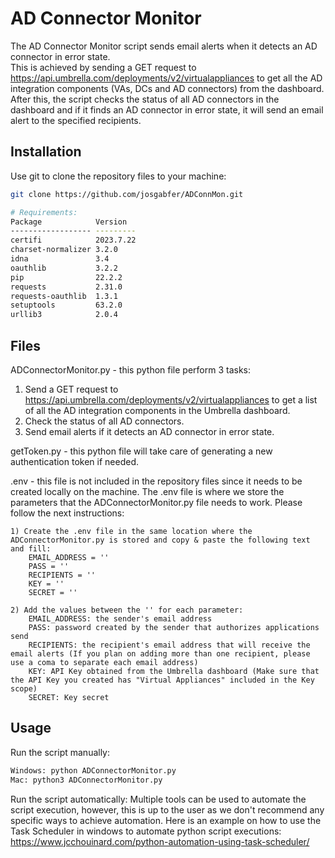 # AD Connector Monitor

The AD Connector Monitor script sends email alerts when it detects an AD connector in error state.  
This is achieved by sending a GET request to https://api.umbrella.com/deployments/v2/virtualappliances to get all the AD integration components (VAs, DCs and AD connectors) from the dashboard. After this, the script checks the status of all AD connectors in the dashboard and if it finds an AD connector in error state, it will send an email alert to the specified recipients.

## Installation

Use git to clone the repository files to your machine:

```bash
git clone https://github.com/josgabfer/ADConnMon.git

# Requirements:
Package            Version
------------------ ---------
certifi            2023.7.22
charset-normalizer 3.2.0
idna               3.4
oauthlib           3.2.2
pip                22.2.2
requests           2.31.0
requests-oauthlib  1.3.1
setuptools         63.2.0
urllib3            2.0.4
```

## Files

ADConnectorMonitor.py - this python file perform 3 tasks:  
 1) Send a GET request to https://api.umbrella.com/deployments/v2/virtualappliances to get a list of all the AD integration components in the Umbrella dashboard.  
 2) Check the status of all AD connectors.  
 3) Send email alerts if it detects an AD connector in error state.

getToken.py - this python file will take care of generating a new authentication token if needed.

.env - this file is not included in the repository files since it needs to be created locally on the machine. The .env file is where we store the parameters that the ADConnectorMonitor.py file needs to work. Please follow the next instructions:

```
1) Create the .env file in the same location where the ADConnectorMonitor.py is stored and copy & paste the following text and fill:
    EMAIL_ADDRESS = ''
    PASS = ''
    RECIPIENTS = ''
    KEY = ''
    SECRET = ''
```

```
2) Add the values between the '' for each parameter:
    EMAIL_ADDRESS: the sender's email address
    PASS: password created by the sender that authorizes applications send
    RECIPIENTS: the recipient's email address that will receive the email alerts (If you plan on adding more than one recipient, please use a coma to separate each email address)
    KEY: API Key obtained from the Umbrella dashboard (Make sure that the API Key you created has "Virtual Appliances" included in the Key scope)
    SECRET: Key secret
```

## Usage

Run the script manually:

```python
Windows: python ADConnectorMonitor.py
Mac: python3 ADConnectorMonitor.py
```

Run the script automatically:
Multiple tools can be used to automate the script execution, however, this is up to the user as we don't recommend any specific ways to achieve automation. Here is an example on how to use the Task Scheduler in windows to automate python script executions: https://www.jcchouinard.com/python-automation-using-task-scheduler/
